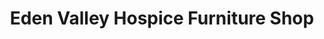 ---
title: "Eden Valley Hospice Furniture Shop"
url: /carlisle/eden-valley-hospice-furniture-shop/
shop: charity
---
